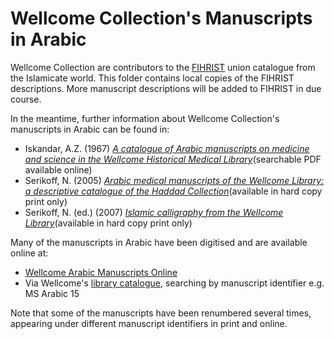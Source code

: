 # Wellcome Collection's Manuscripts in Arabic

Wellcome Collection are contributors to the [FIHRIST](https://www.fihrist.org.uk/) union catalogue from the Islamicate world. This folder contains local copies of the FIHRIST descriptions. More manuscript descriptions will be added to FIHRIST in due course.

In the meantime, further information about Wellcome Collection's manuscripts in Arabic can be found in:

* Iskandar, A.Z. (1967) [*A catalogue of Arabic manuscripts on medicine and science in the Wellcome Historical Medical Library*](https://wellcomelibrary.org/item/b20086210)(searchable PDF available online)
* Serikoff, N. (2005) [*Arabic medical manuscripts of the Wellcome Library: a descriptive catalogue of the Haddad Collection*](https://wellcomelibrary.org/item/b20086210)(available in hard copy print only)
* Serikoff, N. (ed.) (2007) [*Islamic calligraphy from the Wellcome Library*](http://search.wellcomelibrary.org/iii/encore/record/C__Rb1661158?lang=eng)(available in hard copy print only)

Many of the manuscripts in Arabic have been digitised and are available online at:

* [Wellcome Arabic Manuscripts Online](http://wamcp.bibalex.org/)
* Via Wellcome's [library catalogue](https://wellcomelibrary.org/search-the-catalogues/), searching by manuscript identifier e.g. MS Arabic 15

Note that some of the manuscripts have been renumbered several times, appearing under different manuscript identifiers in print and online. 
